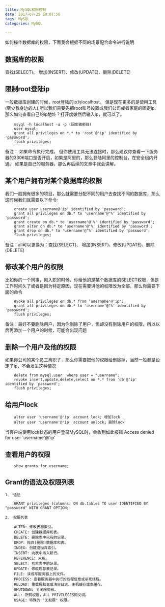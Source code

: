 ```yaml
---
title: MySQL权限控制
date: 2017-07-25 18:07:56
tags: MySQL
categories: MySQL

---
```


如何操作数据库的权限，下面我会根据不同的场景配合命令进行说明
<!-- more --> 

## 数据库的权限
查找(SELECT)、 增加(INSERT)、修改(UPDATE)、删除(DELETE)
## 限制root登陆ip

一般数据库创建的时候，root登陆的ip为localhost， 但是现在更多的是使用工具(至少我身边的人),所以我们需要先把root账号设置成我们公司或者家庭的固定ip。那么如何查看自己的ip地址？打开度娘然后输入ip，就可以了。 
```
	msyql -h localhost -u -p (回车输密码)
	user mysql;
	grant all privileges on *.* to 'root'@'ip' identified by 'password'; 
	flush privileges;
```
备注： 如果命令执行完成， 但你使用工具无法连接时，那么建议你查看一下服务器的3306端口是否开启，如果是阿里的，那么登陆阿里的控制台，在安全组内开通。
如果是自己的服务器，那么再后续的文章中我会讲解。

## 某个用户拥有对某个数据库的权限
我们一般拥有很多的项目，那么就需要分配不同的用户去查找不同的数据库，那么这时候我们就需要以下命令:
```
	create user username@'ip' identified by 'password';
	grant all privileges on db.* to 'username'@'%' identified by 'password'; 
	grant create on db.* to 'username'@'%' identified by 'password'; 
	grant alter on db.* to 'username'@'%' identified by 'password'; 
	grant drop on db.* to 'username'@'%' identified by 'password'; 
	flush privileges;
```
备注：all可以更换为：查找(SELECT)、 增加(INSERT)、修改(UPDATE)、删除(DELETE)

## 修改某个用户的权限
比如你的一个同事，刚入职的时候，你给他的是某个数据库的SELECT权限，但是工作时间久了或者是因为特定原因，现在需要讲他的权限改为全部，那么你需要下面的命令
```
	evoke all privileges on db.* from 'username'@'ip';
	grant all privileges on db.* to 'username'@'%' identified by 'password'; 
	flush privileges;
```
备注：最好不要删除用户，因为你删除了用户，但却没有删除用户的权限，所以以后再添加一个用户的时候，可能会出现问题
## 删除一个用户及他的权限
如果你公司的某个员工离职了，那么你需要把他的权限给删除掉，当然一般都是设定了ip，不会发生这种情况
```
	delete from mysql.user  where user = "username";
	revoke insert,update,delete,select on *.* from 'db'@'ip' identified by 'password'; 
	flush privileges;
```
## 给用户lock
```
	alter user 'username'@'ip' account lock; 增加lock
	alter user 'username'@'ip' account unlock; 删除lock
```
当客户端使用lock状态的用户登录MySQL时，会收到如此报错 Access denied for user 'username'@'ip'
## 查看用户的权限
```
	show grants for username;
```
## Grant的语法及权限列表
	1、 语法
```
	GRANT privileges (columns) ON db.tables TO user IDENTIFIED BY "password" WITH GRANT OPTION;
```
	2、 权限列表
```
	ALTER: 修改表和索引。
	CREATE: 创建数据库和表。
	DELETE: 删除表中已有的记录。
	DROP: 抛弃(删除)数据库和表。
	INDEX: 创建或抛弃索引。
	INSERT: 向表中插入新行。
	REFERENCE: 未用。
	SELECT: 检索表中的记录。
	UPDATE: 修改现存表记录。
	FILE: 读或写服务器上的文件。
	PROCESS: 查看服务器中执行的线程信息或杀死线程。
	RELOAD: 重载授权表或清空日志、主机缓存或表缓存。
	SHUTDOWN: 关闭服务器。
	ALL: 所有权限，ALL PRIVILEGES同义词。
	USAGE: 特殊的 "无权限" 权限。
```



















